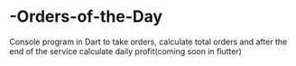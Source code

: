# -Orders-of-the-Day
Console program in Dart to take orders, calculate total orders and after the end of the service calculate daily profit(coming soon in flutter)
